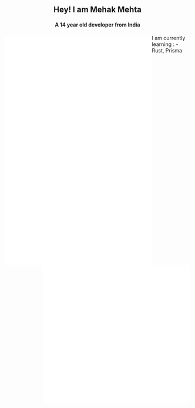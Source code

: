 <div align = "center" ><h2>Hey! I am Mehak Mehta</h2><h4> A 14 year old developer from India</h4></div>

	
<img align="left" width="400" alt="🦑" src="https://github.com/Mehak-Mehta/Mehak-Mehta/blob/main/metrics.personal.octa.svg">


<img align="left" width="400" alt="🦑" src="https://github.com/Mehak-Mehta/Mehak-Mehta/blob/main/metrics.plugin.langs.masteredd.svg">
	

[<img  width="400" align="left" alt="🦑" src= "https://github.com/Mehak-Mehta/Mehak-Mehta/blob/main/metrics.plugin.music.masteredd.svg">](https://open.spotify.com/playlist/7ETUYyrVuH9rQIc9Iy9vFY?utm_source=embed_v2&go=1&play=1&nd=1)
	

<img  align = "right" width="400" alt="🦑" src="https://github.com/Mehak-Mehta/Mehak-Mehta/blob/main/metrics.plugin.anime.masteredd.svg">

<div>I am currently learning : 
	- Rust, Prisma</div>
